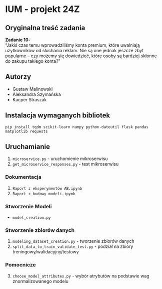 # IUM - projekt 24Z
## Oryginalna treść zadania
**Zadanie 10:**  
“Jakiś czas temu wprowadziliśmy konta premium, które uwalniają użytkowników od słuchania reklam. Nie są one jednak jeszcze zbyt popularne – czy możemy się dowiedzieć, które osoby są bardziej skłonne do zakupu takiego konta?”
## Autorzy
- Gustaw Malinowski
- Aleksandra Szymańska
- Kacper Straszak

## Instalacja wymaganych bibliotek
```
pip install tqdm scikit-learn numpy python-dateutil flask pandas matplotlib requests
```

## Uruchamianie
1. `microservice.py` - uruchomienie mikroserwisu
2. `get_microservice_responses.py` - test mikroserwisu

### Dokumentacja
1. `Raport z eksperymentów AB.ipynb`
2. `Raport z budowy modeli.ipynb`

### Stworzenie Modeli
- `model_creation.py`

### Stworzenie zbiorów danych
1. `modeling_dataset_creation.py` - tworzenie zbiorów danych
2. `split_data_to_train_validate_test.py` - podział na zbiory treningowy/walidacyjny/testowy 

### Pomocnicze
3. `choose_model_attributes.py` - wybór atrybutów na podstawie wag znormalizowanego modelu
